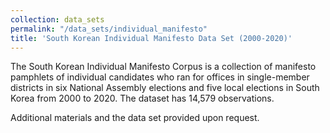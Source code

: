 ```yaml
---
collection: data_sets
permalink: "/data_sets/individual_manifesto"
title: 'South Korean Individual Manifesto Data Set (2000-2020)'
---
```


The South Korean Individual Manifesto Corpus is a collection of manifesto pamphlets of individual candidates who ran for offices in single-member districts in six National Assembly elections and five local elections in South Korea from 2000 to 2020. The dataset has 14,579 observations.

Additional materials and the data set provided upon request.